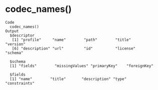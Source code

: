 # codec_names()

    Code
      codec_names()
    Output
      $descriptor
       [1] "profile"     "name"        "path"        "title"       "version"    
       [6] "description" "url"         "id"          "license"     "schema"     
      
      $schema
      [1] "fields"        "missingValues" "primaryKey"    "foreignKey"   
      
      $fields
      [1] "name"        "title"       "description" "type"        "constraints"
      

